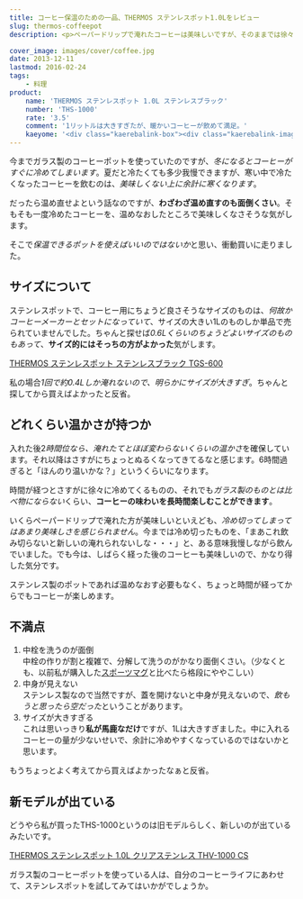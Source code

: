 ```yaml
---
title: コーヒー保温のための一品、THERMOS ステンレスポット1.0Lをレビュー
slug: thermos-coffeepot
description: <p>ペーパードリップで淹れたコーヒーは美味しいですが、そのままでは徐々に冷えてきて味も落ちてきます。そこでステンレス製のポットを購入して保温するようにしてみました。さすがにいつまでも保温できるわけではありませんが、2杯目も温かいのは重要です。</p>

cover_image: images/cover/coffee.jpg
date: 2013-12-11
lastmod: 2016-02-24
tags: 
    - 料理
product:
    name: 'THERMOS ステンレスポット 1.0L ステンレスブラック'
    number: 'THS-1000'
    rate: '3.5'
    comment: '1リットルは大きすぎたが、暖かいコーヒーが飲めて満足。'
    kaeyome: '<div class="kaerebalink-box"><div class="kaerebalink-image"><a href="http://www.amazon.co.jp/exec/obidos/ASIN/B001EJNTEU/illusionspace-22/ref=nosim/" rel="nofollow" target="_blank"><img src="http://ecx.images-amazon.com/images/I/41JZ0xzJp1L._SL160_.jpg" style="border: none;" /></a></div><div class="kaerebalink-info"><div class="kaerebalink-name"><a href="http://www.amazon.co.jp/exec/obidos/ASIN/B001EJNTEU/illusionspace-22/ref=nosim/" rel="nofollow" target="_blank">THERMOS ステンレスポット 1.0L ステンレスブラック THS-1000 SBK</a><div class="kaerebalink-powered-date">posted with <a href="http://kaereba.com" rel="nofollow" target="_blank">カエレバ</a></div></div><div class="kaerebalink-detail"> THERMOS (サーモス) 2008-08-21    </div><div class="kaerebalink-link1"><div class="shoplinkamazon"><a href="http://www.amazon.co.jp/gp/search?keywords=THS-1000&__mk_ja_JP=%83J%83%5E%83J%83i&tag=illusionspace-22" rel="nofollow" target="_blank" title="アマゾン" >Amazonで購入</a></div><div class="shoplinkrakuten"><a href="http://hb.afl.rakuten.co.jp/hgc/0e95387f.f2aef20d.0e953880.25e412bd/?pc=http%3A%2F%2Fsearch.rakuten.co.jp%2Fsearch%2Fmall%2FTHS-1000%2F-%2Ff.1-p.1-s.1-sf.0-st.A-v.2%3Fx%3D0%26scid%3Daf_ich_link_urltxt%26m%3Dhttp%3A%2F%2Fm.rakuten.co.jp%2F" rel="nofollow" target="_blank" title="楽天市場" >楽天市場で購入</a></div></div></div><div class="booklink-footer" style="clear: left"></div></div>'
---
```


<p>今までガラス製のコーヒーポットを使っていたのですが、<em>冬になるとコーヒーがすぐに冷めてしまいます</em>。夏だと冷たくても多少我慢できますが、寒い中で冷たくなったコーヒーを飲むのは、<em>美味しくない上に余計に寒くなります</em>。</p>
<p>だったら温め直せよという話なのですが、<strong>わざわざ温め直すのも面倒くさい</strong>。そもそも一度冷めたコーヒーを、温めなおしたところで美味しくなさそうな気がします。</p>
<p>そこで<em>保温できるポットを使えばいいのではないか</em>と思い、衝動買いに走りました。</p>
<h2>サイズについて</h2>
<p>ステンレスポットで、コーヒー用にちょうど良さそうなサイズのものは、<em>何故かコーヒーメーカーとセットになっていて</em>、サイズの大きい1Lのものしか単品で売られていませんでした。ちゃんと探せば<em>0.6Lくらいのちょうどよいサイズのものもあって</em>、<strong>サイズ的にはそっちの方がよかった</strong>気がします。</p>
<div data-role="amazonjs" data-asin="B0000DIJ7E" data-locale="JP" data-tmpl="" data-img-size="" class="asin_B0000DIJ7E_JP_ amazonjs_item"><div class="amazonjs_indicator"><span class="amazonjs_indicator_img"></span><a class="amazonjs_indicator_title" href="#">THERMOS ステンレスポット ステンレスブラック TGS-600</a><span class="amazonjs_indicator_footer"></span></div></div>
<p>私の場合<em>1回で約0.4Lしか淹れないので、明らかにサイズが大きすぎ</em>。ちゃんと探してから買えばよかったと反省。</p>
<h2>どれくらい温かさが持つか</h2>
<p>入れた後2<em>時間位なら、淹れたてとほぼ変わらないくらいの温かさ</em>を確保しています。それ以降はさすがにちょっとぬるくなってきてるなと感じます。6時間過ぎると「ほんのり温いかな？」というくらいになります。</p>
<p>時間が経つとさすがに徐々に冷めてくるものの、それでも<em>ガラス製のものとは比べ物にならない</em>くらい、<strong>コーヒーの味わいを長時間楽しむことができます</strong>。</p>
<p>いくらペーパードリップで淹れた方が美味しいといえども、<em>冷め切ってしまってはあまり美味しさを感じられません</em>。今までは冷め切ったものを、「まあこれ飲み切らないと新しいの淹れられないしな・・・」と、ある意味我慢しながら飲んでいました。でも今は、しばらく経った後のコーヒーも美味しいので、かなり得した気分です。</p>
<p>ステンレス製のポットであれば温めなおす必要もなく、ちょっと時間が経ってからでもコーヒーが楽しめます。</p>
<h2>不満点</h2>
<ol>
<li>中栓を洗うのが面倒<br />
中栓の作りが割と複雑で、分解して洗うのがかなり面倒くさい。（少なくとも、以前私が購入した<a href="https://wantit.gcreate.jp/thermos/" title="真夏の水分補給に　THERMOS 真空断熱スポーツボトル 0.8L">スポーツマグ</a>と比べたら格段にややこしい）</li>
<li>中身が見えない<br />
ステンレス製なので当然ですが、蓋を開けないと中身が見えないので、<em>飲もうと思ったら空だった</em>ということがあります。</li>
<li>サイズが大きすぎる<br />
これは思いっきり<strong>私が馬鹿なだけ</strong>ですが、1Lは大きすぎました。中に入れるコーヒーの量が少ないせいで、余計に冷めやすくなっているのではないかと思います。</li>
</ol>
<p>もうちょっとよく考えてから買えばよかったなぁと反省。</p>
<h2>新モデルが出ている</h2>
<p>どうやら私が買ったTHS-1000というのは旧モデルらしく、新しいのが出ているみたいです。</p>
<div data-role="amazonjs" data-asin="B00EI63OT6" data-locale="JP" data-tmpl="" data-img-size="" class="asin_B00EI63OT6_JP_ amazonjs_item"><div class="amazonjs_indicator"><span class="amazonjs_indicator_img"></span><a class="amazonjs_indicator_title" href="#">THERMOS ステンレスポット 1.0L クリアステンレス THV-1000 CS</a><span class="amazonjs_indicator_footer"></span></div></div>
<p>ガラス製のコーヒーポットを使っている人は、自分のコーヒーライフにあわせて、ステンレスポットを試してみてはいかがでしょうか。</p>

  